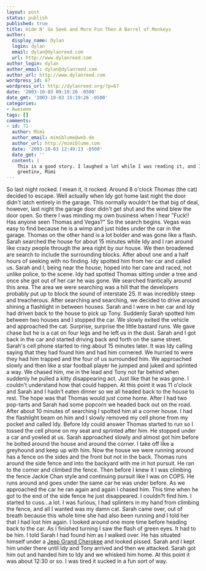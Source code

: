 ```yaml
---
layout: post
status: publish
published: true
title: Hide N' Go Seek and More Fun Then A Barrel of Monkeys
author:
  display_name: Dylan
  login: dylan
  email: dylan@dylanreed.com
  url: http://www.dylanreed.com
author_login: dylan
author_email: dylan@dylanreed.com
author_url: http://www.dylanreed.com
wordpress_id: 67
wordpress_url: http://dylanreed.org/?p=67
date: '2003-10-03 09:19:26 -0500'
date_gmt: '2003-10-03 15:19:26 -0500'
categories:
- Awesome
tags: []
comments:
- id: 71
  author: Mimi
  author_email: mimiblume@web.de
  author_url: http://mimiblume.com
  date: '2003-10-03 12:49:13 -0500'
  date_gmt: ''
  content: |
    This is a good story. I laughed a lot while I was reading it, and I was biting my nails....I think it would be a good short movie as well ;-)
    greetinx, Mimi
---
```

<p>So last night rocked. I mean it, it rocked. Around 8 o'clock Thomas (the cat) decided to escape. Well actually when Idy got home last night the door didn't latch entirely in the garage. This normally wouldn't be that big of deal, however, last night the garage door didn't get shut and the wind blew the door open. So there I was minding my own business when I hear "Fuck!! Has anyone seen Thomas and Vegas?" So the search begins. Vegas was easy to find because he is a wimp and just hides under the car in the garage. Thomas on the other hand is a lot bolder and was gone like a flash. Sarah searched the house for about 15 minutes while Idy and I ran around like crazy people through the area right by our house. We then broadened are search to include the surrounding blocks. After about one and a half hours of seeking with no finding. Idy spotted him from her car and called us. Sarah and I, being near the house, hoped into her care and raced, not unlike police, to the scene. Idy had spotted Thomas sitting under a tree and once she got out of her car he was gone. We searched frantically around this area. The area we were searching was a hill that the developers probably put up to block the sound of interstate 25. It was incredibly steep and treacherous. After searching and searching, we decided to drive around shining a flashlight in between houses. Sarah and I were in her car and Idy had driven back to the house to pick up Tony. Suddenly Sarah spotted him between two houses and I stopped the car. We slowly exited the vehicle and approached the cat. Surprise, surprise the little bastard runs. We gave chase but he is a cat on four legs and he left us in the dust. Sarah and I got back in the car and started driving back and forth on the same street. Sarah's cell phone started to ring about 15 minutes later. It was Idy calling saying that they had found him and had him cornered. We hurried to were they had him trapped and the four of us surrounded him. We approached slowly and then like a star football player he jumped and juked and sprinted a way. We chased him, me in the lead and Tony not far behind when suddenly he pulled a kitty disappearing act.  Just like that he was gone. I couldn't understand how that could happen. At this point it was 11 o'clock and Sarah and I hadn't eaten dinner so we all headed back to the house to rest. The hope was that Thomas would just come home. After I had two pop-tarts and Sarah had some popcorn we headed back out on the road. After about 10 minutes of searching I spotted him at a corner house. I had the flashlight beam on him and I slowly removed my cell phone from my pocket and called Idy. Before Idy could answer Thomas started to run so I tossed the cell phone on my seat and sprinted after him. He stopped under a car and yowled at us. Sarah approached slowly and almost got him before he bolted around the house and around the corner. I take off like a greyhound and keep up with him. Now the house we were running around has a fence on the sides and the front but not in the back.  Thomas runs around the side fence and into the backyard with me in hot pursuit. He ran to the corner and climbed the fence. Then before I knew it I was climbing the fence Jackie Chan style and continuing pursuit like I was on COPS. He runs around and goes under the same car he was under before.  As we approached the car he ran again and again I chased him. This time when he got to the end of the side fence he just disappeared. I couldn?t find him. I started to cuss...a lot. I was furious, I had splinters in my hand from climbing the fence, and all I wanted was my damn cat. Sarah came over, out of breath because this whole time she had also been running and I told her that I had lost him again. I looked around one more time before heading back to the car. As I finished turning I saw the flash of green eyes. It had to be him. I told Sarah I had found him as I walked over. He has situated himself under a <a href="http://www.jeep.com/grand_cherokee/index.html?context=homepage&type=main">Jeep Grand Cherokee</a> and looked pissed. Sarah and I kept him under there until Idy and Tony arrived and then we attacked. Sarah got him out and handed him to Idy and we whisked him home. At this point it was about 12:30 or so. I was tired it sucked in a fun sort of way.</p>
